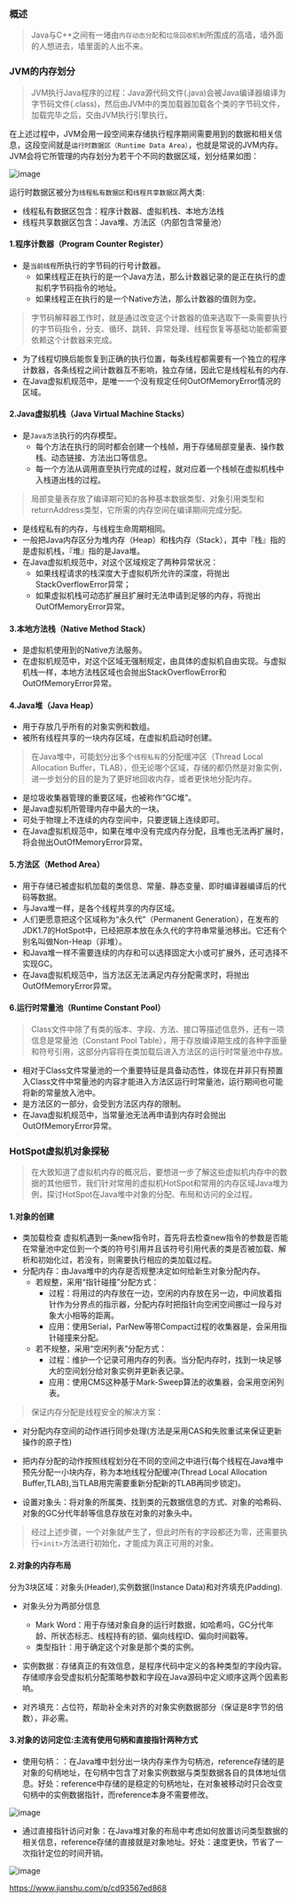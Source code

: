 ### 概述

> Java与C++之间有一堵由``内存动态分配``和``垃圾回收机制``所围成的高墙，墙外面的人想进去，墙里面的人出不来。

### JVM的内存划分

> JVM执行Java程序的过程：Java源代码文件(.java)会被Java编译器编译为字节码文件(.class)，然后由JVM中的类加载器加载各个类的字节码文件，加载完毕之后，交由JVM执行引擎执行。

在上述过程中，JVM会用一段空间来存储执行程序期间需要用到的数据和相关信息，这段空间就是``运行时数据区（Runtime Data Area）``，也就是常说的JVM内存。JVM会将它所管理的内存划分为若干个不同的数据区域，划分结果如图：

![image](../img/jvm_runtime.png)

运行时数据区被分为``线程私有数据区``和``线程共享数据区``两大类:

- 线程私有数据区包含：程序计数器、虚拟机栈、本地方法栈
- 线程共享数据区包含：Java堆、方法区（内部包含常量池）

#### 1.程序计数器（Program Counter Register）
* 是``当前线程``所执行的字节码的行号计数器。
  * 如果线程正在执行的是一个Java方法，那么计数器记录的是正在执行的虚拟机字节码指令的地址。
  * 如果线程正在执行的是一个Native方法，那么计数器的值则为空。

> 字节码解释器工作时，就是通过改变这个计数器的值来选取下一条需要执行的字节码指令，分支、循环、跳转、异常处理、线程恢复等基础功能都需要依赖这个计数器来完成。

* 为了线程切换后能恢复到正确的执行位置，每条线程都需要有一个独立的程序计数器，各条线程之间计数器互不影响，独立存储，因此它是线程私有的内存.
* 在Java虚拟机规范中，是唯一一个没有规定任何OutOfMemoryError情况的区域。

#### 2.Java虚拟机栈（Java Virtual Machine Stacks）

* 是``Java方法``执行的内存模型。
  * 每个方法在执行的同时都会创建一个栈帧，用于存储局部变量表、操作数栈、动态链接、方法出口等信息。
  * 每一个方法从调用直至执行完成的过程，就对应着一个栈帧在虚拟机栈中入栈道出栈的过程。

> 局部变量表存放了编译期可知的各种基本数据类型、对象引用类型和returnAddress类型，它所需的内存空间在编译期间完成分配。
* 是线程私有的内存，与线程生命周期相同。
* 一般把Java内存区分为堆内存（Heap）和栈内存（Stack），其中『栈』指的是虚拟机栈，『堆』指的是Java堆。
* 在Java虚拟机规范中，对这个区域规定了两种异常状况：
  * 如果线程请求的栈深度大于虚拟机所允许的深度，将抛出StackOverflowError异常；
  * 如果虚拟机栈可动态扩展且扩展时无法申请到足够的内存，将抛出OutOfMemoryError异常。

#### 3.本地方法栈（Native Method Stack）
* 是虚拟机使用到的Native方法服务。
* 在虚拟机规范中，对这个区域无强制规定，由具体的虚拟机自由实现。与虚拟机栈一样，本地方法栈区域也会抛出StackOverflowError和OutOfMemoryError异常。

#### 4.Java堆（Java Heap）
* 用于存放几乎所有的对象实例和数组。
* 被所有线程共享的一块内存区域，在虚拟机启动时创建。

> 在Java堆中，可能划分出多个``线程私有``的分配缓冲区（Thread Local Allocation Buffer，TLAB），但无论哪个区域，存储的都仍然是对象实例，进一步划分的目的是为了更好地回收内存，或者更快地分配内存。

* 是垃圾收集器管理的重要区域，也被称作“GC堆”。
* 是Java虚拟机所管理内存中最大的一块。
* 可处于物理上不连续的内存空间中，只要逻辑上连续即可。
* 在Java虚拟机规范中，如果在堆中没有完成内存分配，且堆也无法再扩展时，将会抛出OutOfMemoryError异常。

#### 5.方法区（Method Area）
* 用于存储已被虚拟机加载的类信息、常量、静态变量、即时编译器编译后的代码等数据。
* 与Java堆一样，是各个线程共享的内存区域。
* 人们更愿意把这个区域称为“永久代”（Permanent Generation），在发布的JDK1.7的HotSpot中，已经把原本放在永久代的字符串常量池移出。它还有个别名叫做Non-Heap（非堆）。
* 和Java堆一样不需要连续的内存和可以选择固定大小或可扩展外，还可选择不实现GC。
* 在Java虚拟机规范中，当方法区无法满足内存分配需求时，将抛出OutOfMemoryError异常。

#### 6.运行时常量池（Runtime Constant Pool）

> Class文件中除了有类的版本、字段、方法、接口等描述信息外，还有一项信息是常量池（Constant Pool Table），用于存放编译期生成的各种字面量和符号引用，这部分内容将在类加载后进入方法区的运行时常量池中存放。

* 相对于Class文件常量池的一个重要特征是具备动态性，体现在并非只有预置入Class文件中常量池的内容才能进入方法区运行时常量池，运行期间也可能将新的常量放入池中。
* 是方法区的一部分，会受到方法区内存的限制。
* 在Java虚拟机规范中，当常量池无法再申请到内存时会抛出OutOfMemoryError异常。

### HotSpot虚拟机对象探秘

> 在大致知道了虚拟机内存的概况后，要想进一步了解这些虚拟机内存中的数据的其他细节，我们针对常用的虚拟机HotSpot和常用的内存区域Java堆为例，探讨HotSpot在Java堆中对象的分配、布局和访问的全过程。

#### 1.对象的创建

* 类加载检查
虚拟机遇到一条new指令时，首先将去检查new指令的参数是否能在常量池中定位到一个类的符号引用并且该符号引用代表的类是否被加载、解析和初始化过，若没有，则需要执行相应的类加载过程。
* 分配内存：由Java堆中的内存是否规整决定如何给新生对象分配内存。
  * 若规整，采用“指针碰撞”分配方式：
    * 过程：将用过的内存放在一边，空闲的内存放在另一边，中间放着指针作为分界点的指示器，分配内存时把指针向空闲空间挪过一段与对象大小相等的距离。
    * 应用：使用Serial，ParNew等带Compact过程的收集器是，会采用指针碰撞来分配。
  * 若不规整，采用“空闲列表”分配方式：
    * 过程：维护一个记录可用内存的列表。当分配内存时，找到一块足够大的空间划分给对象实例并更新表记录。
    * 应用：使用CMS这种基于Mark-Sweep算法的收集器，会采用空闲列表。

> 保证内存分配是线程安全的解决方案：
* 对分配内存空间的动作进行同步处理(方法是采用CAS和失败重试来保证更新操作的原子性)
* 把内存分配的动作按照线程划分在不同的空间之中进行(每个线程在Java堆中预先分配一小块内存，称为本地线程分配缓冲(Thread Local Allocation Buffer,TLAB),当TLAB用完需要重新分配新的TLAB再同步锁定)。

* 设置对象头：将对象的所属类、找到类的元数据信息的方式、对象的哈希码、对象的GC分代年龄等信息存放在对象的对象头中。
> 经过上述步骤，一个对象就产生了，但此时所有的字段都还为零，还需要执行``<init>``方法进行初始化，才能成为真正可用的对象。

#### 2.对象的内存布局
分为3块区域：对象头(Header),实例数据(Instance Data)和对齐填充(Padding).
* 对象头分为两部分信息
  * Mark Word：用于存储对象自身的运行时数据，如哈希吗，GC分代年龄、所状态标志、线程持有的锁、偏向线程ID、偏向时间戳等。
  * 类型指针：用于确定这个对象是那个类的实例。

* 实例数据：存储真正的有效信息，是程序代码中定义的各种类型的字段内容。存储顺序会受虚拟机分配策略参数和字段在Java源码中定义顺序这两个因素影响。
* 对齐填充：占位符，帮助补全未对齐的对象实例数据部分（保证是8字节的倍数），非必需。

#### 3.对象的访问定位:主流有使用句柄和直接指针两种方式
* 使用句柄：：在Java堆中划分出一块内存来作为句柄池，reference存储的是对象的句柄地址，在句柄中包含了对象实例数据与类型数据各自的具体地址信息。好处：reference中存储的是稳定的句柄地址，在对象被移动时只会改变句柄中的实例数据指针，而reference本身不需要修改。

![image](../img/java_object_access_1.webp)
* 通过直接指针访问对象：在Java堆对象的布局中考虑如何放置访问类型数据的相关信息，reference存储的直接就是对象地址。好处：速度更快，节省了一次指针定位的时间开销。

![image](../img/java_object_access_2.webp)

https://www.jianshu.com/p/cd93567ed868